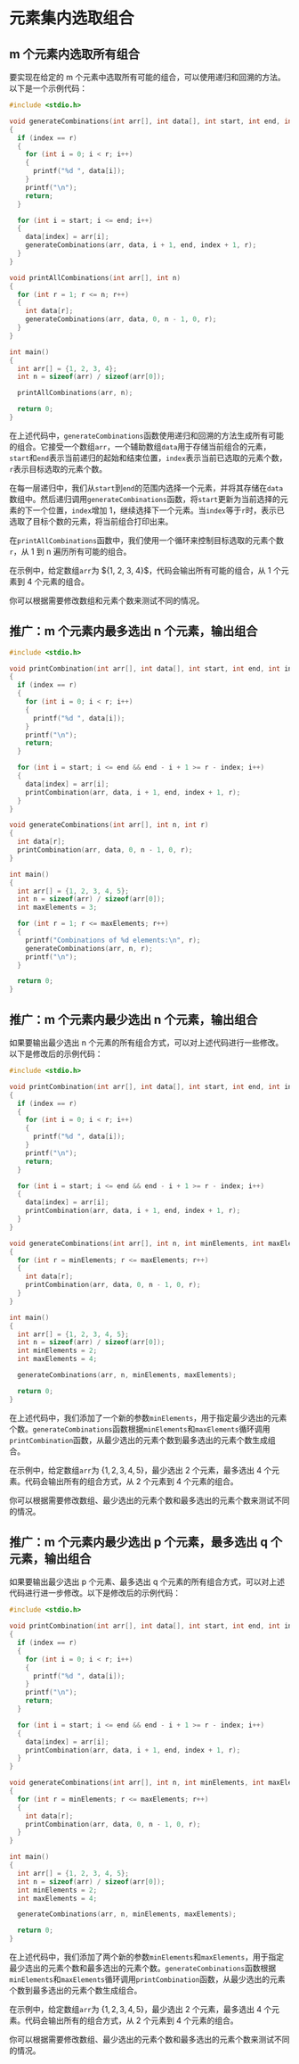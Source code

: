 # 元素集内选取组合

## m 个元素内选取所有组合

要实现在给定的 m 个元素中选取所有可能的组合，可以使用递归和回溯的方法。以下是一个示例代码：

```c
#include <stdio.h>

void generateCombinations(int arr[], int data[], int start, int end, int index, int r)
{
  if (index == r)
  {
    for (int i = 0; i < r; i++)
    {
      printf("%d ", data[i]);
    }
    printf("\n");
    return;
  }

  for (int i = start; i <= end; i++)
  {
    data[index] = arr[i];
    generateCombinations(arr, data, i + 1, end, index + 1, r);
  }
}

void printAllCombinations(int arr[], int n)
{
  for (int r = 1; r <= n; r++)
  {
    int data[r];
    generateCombinations(arr, data, 0, n - 1, 0, r);
  }
}

int main()
{
  int arr[] = {1, 2, 3, 4};
  int n = sizeof(arr) / sizeof(arr[0]);

  printAllCombinations(arr, n);

  return 0;
}
```

在上述代码中，`generateCombinations`函数使用递归和回溯的方法生成所有可能的组合。它接受一个数组`arr`，一个辅助数组`data`用于存储当前组合的元素，`start`和`end`表示当前递归的起始和结束位置，`index`表示当前已选取的元素个数，`r`表示目标选取的元素个数。

在每一层递归中，我们从`start`到`end`的范围内选择一个元素，并将其存储在`data`数组中。然后递归调用`generateCombinations`函数，将`start`更新为当前选择的元素的下一个位置，`index`增加 1，继续选择下一个元素。当`index`等于`r`时，表示已选取了目标个数的元素，将当前组合打印出来。

在`printAllCombinations`函数中，我们使用一个循环来控制目标选取的元素个数`r`，从 1 到 n 遍历所有可能的组合。

在示例中，给定数组`arr`为 $\{1, 2, 3, 4}\$，代码会输出所有可能的组合，从 1 个元素到 4 个元素的组合。

你可以根据需要修改数组和元素个数来测试不同的情况。

## 推广：m 个元素内最多选出 n 个元素，输出组合

```c
#include <stdio.h>

void printCombination(int arr[], int data[], int start, int end, int index, int r)
{
  if (index == r)
  {
    for (int i = 0; i < r; i++)
    {
      printf("%d ", data[i]);
    }
    printf("\n");
    return;
  }

  for (int i = start; i <= end && end - i + 1 >= r - index; i++)
  {
    data[index] = arr[i];
    printCombination(arr, data, i + 1, end, index + 1, r);
  }
}

void generateCombinations(int arr[], int n, int r)
{
  int data[r];
  printCombination(arr, data, 0, n - 1, 0, r);
}

int main()
{
  int arr[] = {1, 2, 3, 4, 5};
  int n = sizeof(arr) / sizeof(arr[0]);
  int maxElements = 3;

  for (int r = 1; r <= maxElements; r++)
  {
    printf("Combinations of %d elements:\n", r);
    generateCombinations(arr, n, r);
    printf("\n");
  }

  return 0;
}
```

## 推广：m 个元素内最少选出 n 个元素，输出组合

如果要输出最少选出 n 个元素的所有组合方式，可以对上述代码进行一些修改。以下是修改后的示例代码：

```c
#include <stdio.h>

void printCombination(int arr[], int data[], int start, int end, int index, int r)
{
  if (index == r)
  {
    for (int i = 0; i < r; i++)
    {
      printf("%d ", data[i]);
    }
    printf("\n");
    return;
  }

  for (int i = start; i <= end && end - i + 1 >= r - index; i++)
  {
    data[index] = arr[i];
    printCombination(arr, data, i + 1, end, index + 1, r);
  }
}

void generateCombinations(int arr[], int n, int minElements, int maxElements)
{
  for (int r = minElements; r <= maxElements; r++)
  {
    int data[r];
    printCombination(arr, data, 0, n - 1, 0, r);
  }
}

int main()
{
  int arr[] = {1, 2, 3, 4, 5};
  int n = sizeof(arr) / sizeof(arr[0]);
  int minElements = 2;
  int maxElements = 4;

  generateCombinations(arr, n, minElements, maxElements);

  return 0;
}
```

在上述代码中，我们添加了一个新的参数`minElements`，用于指定最少选出的元素个数。`generateCombinations`函数根据`minElements`和`maxElements`循环调用`printCombination`函数，从最少选出的元素个数到最多选出的元素个数生成组合。

在示例中，给定数组`arr`为 $\{1, 2, 3, 4, 5\}$，最少选出 2 个元素，最多选出 4 个元素。代码会输出所有的组合方式，从 2 个元素到 4 个元素的组合。

你可以根据需要修改数组、最少选出的元素个数和最多选出的元素个数来测试不同的情况。

## 推广：m 个元素内最少选出 p 个元素，最多选出 q 个元素，输出组合

如果要输出最少选出 p 个元素、最多选出 q 个元素的所有组合方式，可以对上述代码进行进一步修改。以下是修改后的示例代码：

```c
#include <stdio.h>

void printCombination(int arr[], int data[], int start, int end, int index, int r)
{
  if (index == r)
  {
    for (int i = 0; i < r; i++)
    {
      printf("%d ", data[i]);
    }
    printf("\n");
    return;
  }

  for (int i = start; i <= end && end - i + 1 >= r - index; i++)
  {
    data[index] = arr[i];
    printCombination(arr, data, i + 1, end, index + 1, r);
  }
}

void generateCombinations(int arr[], int n, int minElements, int maxElements)
{
  for (int r = minElements; r <= maxElements; r++)
  {
    int data[r];
    printCombination(arr, data, 0, n - 1, 0, r);
  }
}

int main()
{
  int arr[] = {1, 2, 3, 4, 5};
  int n = sizeof(arr) / sizeof(arr[0]);
  int minElements = 2;
  int maxElements = 4;

  generateCombinations(arr, n, minElements, maxElements);

  return 0;
}
```

在上述代码中，我们添加了两个新的参数`minElements`和`maxElements`，用于指定最少选出的元素个数和最多选出的元素个数。`generateCombinations`函数根据`minElements`和`maxElements`循环调用`printCombination`函数，从最少选出的元素个数到最多选出的元素个数生成组合。

在示例中，给定数组`arr`为 $\{1, 2, 3, 4, 5\}$，最少选出 2 个元素，最多选出 4 个元素。代码会输出所有的组合方式，从 2 个元素到 4 个元素的组合。

你可以根据需要修改数组、最少选出的元素个数和最多选出的元素个数来测试不同的情况。
